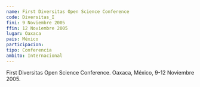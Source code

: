 ```yaml
---
name: First Diversitas Open Science Conference
code: Diversitas_I
fini: 9 Noviembre 2005
ffin: 12 Noviembre 2005
lugar: Oaxaca
pais: México
participacion:
tipo: Conferencia
ambito: Internacional
---
```

First Diversitas Open Science Conference. Oaxaca, México, 9-12 Noviembre 2005.
